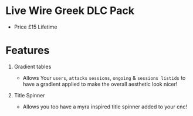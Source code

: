 # Live Wire Greek DLC Pack

- Price £15 Lifetime

# Features

1. Gradient tables
    - Allows Your `users`, `attacks` `sessions`, `ongoing` & `sessions listids` to have a gradient applied to make the overall aesthetic look nicer!

2. Title Spinner
    - Allows you too have a myra inspired title spinner added to your cnc!